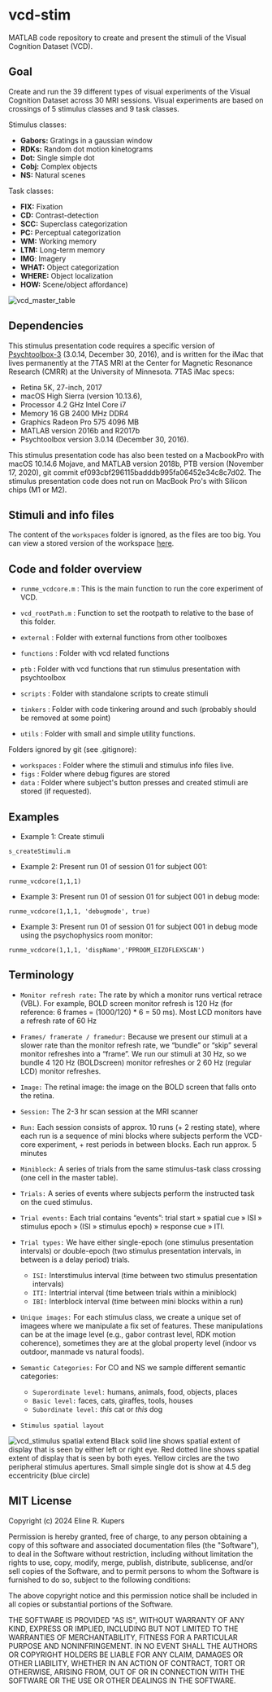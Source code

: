 # vcd-stim

MATLAB code repository to create and present the stimuli of the Visual Cognition Dataset (VCD).


## Goal

Create and run the 39 different types of visual experiments of the Visual Cognition Dataset across 30 MRI sessions. Visual experiments are based on crossings of 5 stimulus classes and 9 task classes.

Stimulus classes:
* **Gabors:** Gratings in a gaussian window
* **RDKs:** Random dot motion kinetograms 
* **Dot:** Single simple dot
* **Cobj:** Complex objects
* **NS:** Natural scenes

Task classes:
* **FIX:** Fixation
* **CD:** Contrast-detection
* **SCC:** Superclass categorization
* **PC:** Perceptual categorization
* **WM:** Working memory
* **LTM:** Long-term memory
* **IMG**: Imagery
* **WHAT:** Object categorization
* **WHERE:** Object localization
* **HOW:** Scene/object affordance)

![vcd_master_table](https://github.com/user-attachments/assets/87e1f9ff-ce71-4c62-9548-f9325a09a5c2)


## Dependencies
This stimulus presentation code requires a specific version of [Psychtoolbox-3](https://github.com/Psychtoolbox-3/Psychtoolbox-3) (3.0.14, December 30, 2016), and is written for the iMac that lives permanently at the 7TAS MRI at the Center for Magnetic Resonance Research (CMRR) at the University of Minnesota. 
7TAS iMac specs:
* Retina 5K, 27-inch, 2017
* macOS High Sierra (version 10.13.6), 
* Processor 4.2 GHz Intel Core i7
* Memory 16 GB 2400 MHz DDR4
* Graphics Radeon Pro 575 4096 MB
* MATLAB version 2016b and R2017b
* Psychtoolbox version 3.0.14 (December 30, 2016).

This stimulus presentation code has also been tested on a MacbookPro with macOS 10.14.6 Mojave, and MATLAB version 2018b, PTB version (November 17, 2020), git commit ef093cbf296115badddb995fa06452e34c8c7d02. The stimulus presentation code does not run on MacBook Pro's with Silicon chips (M1 or M2).

## Stimuli and info files

The content of the `workspaces` folder is ignored, as the files are too big. You can view a stored version of the workspace [here](https://www.dropbox.com/scl/fo/kwdmlhjh79w70nl8225wh/AATjemZUbgXi2P-_AGW_ffg?rlkey=c6ln9ms5nxz7n300nn03pynro&st=l9tpl1z4&dl=0).

## Code and folder overview

* `runme_vcdcore.m`	:	This is the main function to run the core experiment of VCD.
* `vcd_rootPath.m` 	: 	Function to set the rootpath to relative to the base of this folder.

* `external`		:	Folder with external functions from other toolboxes	
* `functions`		:	Folder with vcd related functions 
* `ptb`			:	Folder with vcd functions that run stimulus presentation with psychtoolbox
* `scripts`		: 	Folder with standalone scripts to create stimuli
* `tinkers`		: 	Folder with code tinkering around and such (probably should be removed at some point)
* `utils` 		: 	Folder with small and simple utility functions.


Folders ignored by git (see .gitignore):
* `workspaces`		:	Folder where the stimuli and stimulus info files live.
* `figs`		: 	Folder where debug figures are stored
* `data` 		: 	Folder where subject's button presses and created stimuli are stored (if requested).


## Examples

* Example 1: Create stimuli
  
`s_createStimuli.m`

* Example 2: Present run 01 of session 01 for subject 001:
  
`runme_vcdcore(1,1,1)`

* Example 3: Present run 01 of session 01 for subject 001 in debug mode:
  
`runme_vcdcore(1,1,1, 'debugmode', true)`

* Example 3: Present run 01 of session 01 for subject 001 in debug mode using the psychophysics room monitor:
  
`runme_vcdcore(1,1,1, 'dispName','PPROOM_EIZOFLEXSCAN')`

## Terminology

* `Monitor refresh rate:` The rate by which a monitor runs vertical retrace (VBL). For example, BOLD screen monitor refresh is 120 Hz (for reference: 6 frames = (1000/120) * 6 = 50 ms). Most LCD monitors have a refresh rate of 60 Hz
* `Frames/ framerate / framedur:` Because we present our stimuli at a slower rate than the monitor refresh rate, we “bundle” or “skip” several monitor refreshes into a “frame”. We run our stimuli at 30 Hz, so we bundle 4 120 Hz (BOLDscreen) monitor refreshes or 2 60 Hz (regular LCD) monitor refreshes.
* `Image:`  The retinal image: the image on the BOLD screen that falls onto the retina.
* `Session:` The 2-3 hr scan session at the MRI scanner
* `Run:` Each session consists of approx. 10 runs (+ 2 resting state), where each run is a sequence of mini blocks where subjects perform the VCD-core experiment, + rest periods in between blocks.  Each run approx. 5 minutes
* `Miniblock:` A series of trials from the same stimulus-task class crossing (one cell in the master table).
* `Trials:` A series of events where subjects perform the instructed task on the cued stimulus. 
* `Trial events:` Each trial contains “events”: trial start » spatial cue » ISI » stimulus epoch » (ISI » stimulus epoch) »  response cue » ITI.
* `Trial types:` We have either single-epoch (one stimulus presentation intervals) or double-epoch (two stimulus presentation intervals, in between is a delay period) trials.
	* `ISI:` Interstimulus interval (time between two stimulus presentation intervals)
	* `ITI:` Intertrial interval (time between trials within a miniblock)
	* `IBI:` Interblock interval (time between mini blocks within a run)

* `Unique images:` For each stimulus class, we create a unique set of imagees where we manipulate a fix set of features. These manipulations can be at the image level (e.g., gabor contrast level, RDK motion coherence), sometimes they are at the global property level (indoor vs outdoor, manmade vs natural foods). 

* `Semantic Categories:` For CO and NS we sample different semantic categories:
	* `Superordinate level:` humans, animals, food, objects, places
	* `Basic level:` faces, cats, giraffes, tools, houses
	* `Subordinate level:`  *this* cat or *this* dog

* `Stimulus spatial layout`
  
![vcd_stimulus spatial extend](https://github.com/user-attachments/assets/70146c2c-b355-48f7-afc7-9ec5aefd0851)
Black solid line shows spatial extent of display that is seen by either left or right eye. 
Red dotted line shows spatial extent of display that is seen by both eyes.
Yellow circles are the two peripheral stimulus apertures. Small simple single dot is show at 4.5 deg eccentricity (blue circle)


## MIT License

Copyright (c) 2024 Eline R. Kupers

Permission is hereby granted, free of charge, to any person obtaining a copy
of this software and associated documentation files (the "Software"), to deal in the Software without restriction, including without limitation the rights to use, copy, modify, merge, publish, distribute, sublicense, and/or sell copies of the Software, and to permit persons to whom the Software is furnished to do so, subject to the following conditions:

The above copyright notice and this permission notice shall be included in all copies or substantial portions of the Software.

THE SOFTWARE IS PROVIDED "AS IS", WITHOUT WARRANTY OF ANY KIND, EXPRESS OR IMPLIED, INCLUDING BUT NOT LIMITED TO THE WARRANTIES OF MERCHANTABILITY, FITNESS FOR A PARTICULAR PURPOSE AND NONINFRINGEMENT. IN NO EVENT SHALL THE AUTHORS OR COPYRIGHT HOLDERS BE LIABLE FOR ANY CLAIM, DAMAGES OR OTHER LIABILITY, WHETHER IN AN ACTION OF CONTRACT, TORT OR OTHERWISE, ARISING FROM, OUT OF OR IN CONNECTION WITH THE SOFTWARE OR THE USE OR OTHER DEALINGS IN THE SOFTWARE.
